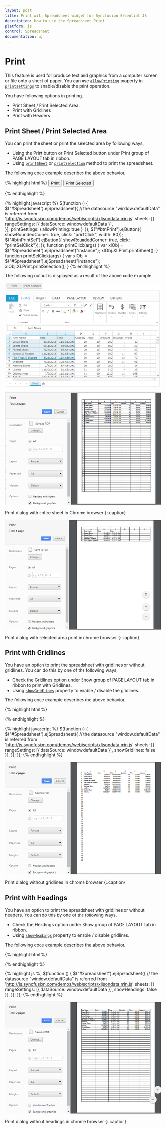 ```yaml
---
layout: post
title: Print with Spreadsheet widget for Syncfusion Essential JS
description: How to use the Spreadsheet Print
platform: js
control: Spreadsheet
documentation: ug
---
```


# Print

This feature is used for produce text and graphics from a computer screen or file onto a sheet of paper. You can use [`allowPrinting`](https://help.syncfusion.com/api/js/ejspreadsheet#members:printsettings-allowprinting "allowPrinting") property in [`printsettings`](https://help.syncfusion.com/api/js/ejspreadsheet#members:printsettings "printsettings") to enable/disable the print operation.

You have following options in printing.

* Print Sheet / Print Selected Area.
* Print with Gridlines
* Print with Headers

## Print Sheet / Print Selected Area

You can print the sheet or print the selected area by following ways,

* Using the Print button or Print Selected button under Print group of PAGE LAYOUT tab in ribbon.
* Using [`printSheet`](https://help.syncfusion.com/api/js/ejspreadsheet#methods:xlprint-printsheet "printSheet") or [`printSelection`](https://help.syncfusion.com/api/js/ejspreadsheet#methods:xlprint-printselection "printSelection") method to print the spreadsheet.

The following code example describes the above behavior.

{% highlight html %}
<button id="btnPrint">Print</button>
<button id="btnPrintSel">Print Selected</button>
<div id="Spreadsheet"></div>
{% endhighlight %}

{% highlight javascript %}
$(function () {
    $("#Spreadsheet").ejSpreadsheet({
        // the datasource "window.defaultData" is referred from 'http://js.syncfusion.com/demos/web/scripts/xljsondata.min.js'
        sheets: [{
            rangeSettings: [{ dataSource: window.defaultData }],                               
        }],
        printSettings: {
            allowPrinting: true
        },
    });
    $("#btnPrint").ejButton({ showRoundedCorner: true, click: "printClick", width: 80});
    $("#btnPrintSel").ejButton({ showRoundedCorner: true, click: "printSelClick"});
});
function printClick(args) {
    var xlObj = $("#Spreadsheet").ejSpreadsheet("instance");
    xlObj.XLPrint.printSheet();
}
function printSelClick(args) {
    var xlObj = $("#Spreadsheet").ejSpreadsheet("instance");
    xlObj.XLPrint.printSelection();
}
{% endhighlight %}

The following output is displayed as a result of the above code example.

![](Print_images/Print_img1.png)

![](Print_images/Print_img2.png)

Print dialog with entire sheet in Chrome browser
{:.caption}

![](Print_images/Print_img3.png)

Print dialog with selected area print in chrome browser
{:.caption}

## Print with Gridlines

You have an option to print the spreadsheet with gridlines or without gridlines. You can do this by one of the following ways,

* Check the Gridlines option under Show group of PAGE LAYOUT tab in ribbon to print with Gridlines.
* Using [`showGridlines`](https://help.syncfusion.com/api/js/ejspreadsheet#members:sheets-showgridlines "showGridlines") property to enable / disable the gridlines.

The following code example describes the above behavior.

{% highlight html %}
<div id="Spreadsheet"></div>
{% endhighlight %}

{% highlight javascript %}
$(function () {
    $("#Spreadsheet").ejSpreadsheet({
        // the datasource "window.defaultData" is referred from 'http://js.syncfusion.com/demos/web/scripts/xljsondata.min.js'
        sheets: [{
            rangeSettings: [{ dataSource: window.defaultData }], 
            showGridlines: false                             
        }],
    });
});
{% endhighlight %}

![](Print_images/Print_img4.png)

Print dialog without gridlines in chrome browser
{:.caption}

## Print with Headings

You have an option to print the spreadsheet with gridlines or without headers. You can do this by one of the following ways,

* Check the Headings option under Show group of PAGE LAYOUT tab in ribbon. 
* Using [`showHeadings`](https://help.syncfusion.com/api/js/ejspreadsheet#members:sheets-showheadings "showHeadings") property to enable / disable gridlines.

The following code example describes the above behavior.

{% highlight html %}
<div id="Spreadsheet"></div>
{% endhighlight %}

{% highlight js %}
$(function () {
    $("#Spreadsheet").ejSpreadsheet({
        // the datasource "window.defaultData" is referred from   
        'http://js.syncfusion.com/demos/web/scripts/xljsondata.min.js'
        sheets: [{
            rangeSettings: [{ dataSource: window.defaultData }],
            showHeadings: false                               
        }],
    });
});
{% endhighlight %}

![](Print_images/Print_img5.png)

Print dialog without headings in chrome browser
{:.caption}
